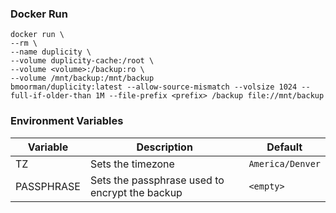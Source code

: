 ### Docker Run
```
docker run \
--rm \
--name duplicity \
--volume duplicity-cache:/root \
--volume <volume>:/backup:ro \
--volume /mnt/backup:/mnt/backup
bmoorman/duplicity:latest --allow-source-mismatch --volsize 1024 --full-if-older-than 1M --file-prefix <prefix> /backup file://mnt/backup
```

### Environment Variables
|Variable|Description|Default|
|--------|-----------|-------|
|TZ|Sets the timezone|`America/Denver`|
|PASSPHRASE|Sets the passphrase used to encrypt the backup|`<empty>`|
